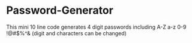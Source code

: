 # Password-Generator
This mini 10 line code generates 4 digit passwords including A-Z a-z 0-9 !@#$%^&amp; (digit and characters can be changed)
